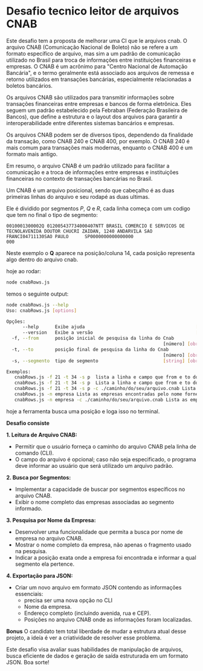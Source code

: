 # Desafio tecnico leitor de arquivos CNAB

Este desafio tem a proposta de melhorar uma CI que le arquivos cnab.
O arquivo CNAB (Comunicação Nacional de Boleto) não se refere a um formato específico de arquivo, mas sim a um padrão de comunicação utilizado no Brasil para troca de informações entre instituições financeiras e empresas. O CNAB é um acrônimo para "Centro Nacional de Automação Bancária", e o termo geralmente está associado aos arquivos de remessa e retorno utilizados em transações bancárias, especialmente relacionadas a boletos bancários.

Os arquivos CNAB são utilizados para transmitir informações sobre transações financeiras entre empresas e bancos de forma eletrônica. Eles seguem um padrão estabelecido pela Febraban (Federação Brasileira de Bancos), que define a estrutura e o layout dos arquivos para garantir a interoperabilidade entre diferentes sistemas bancários e empresas.

Os arquivos CNAB podem ser de diversos tipos, dependendo da finalidade da transação, como CNAB 240 e CNAB 400, por exemplo. O CNAB 240 é mais comum para transações mais modernas, enquanto o CNAB 400 é um formato mais antigo.

Em resumo, o arquivo CNAB é um padrão utilizado para facilitar a comunicação e a troca de informações entre empresas e instituições financeiras no contexto de transações bancárias no Brasil.

Um CNAB é um arquivo posicional, sendo que cabeçalho é as duas primeiras linhas do arquivo e seu rodapé as duas ultimas.

Ele é dividido por segmentos *P*, *Q* e *R*, cada linha começa com um codigo que tem no final o tipo de segmento:

```
0010001300002Q 012005437734000407NTT BRASIL COMERCIO E SERVICOS DE TECNOLAVENIDA DOUTOR CHUCRI ZAIDAN, 1240 ANDARVILA SAO FRANCI04711130SAO PAULO      SP0000000000000000                                        000
```
Neste exemplo o **Q** aparece na posição/coluna 14, cada posição representa algo dentro do arquivo cnab.


hoje ao rodar:

```bash
node cnabRows.js
```

temos o seguinte output:

```bash
node cnabRows.js --help
Uso: cnabRows.js [options]

Opções:
      --help      Exibe ajuda                                         [booleano]
      --version   Exibe a versão                                      [booleano]
  -f, --from      posição inicial de pesquisa da linha do Cnab
                                                          [número] [obrigatório]
  -t, --to        posição final de pesquisa da linha do Cnab
                                                          [número] [obrigatório]
  -s, --segmento  tipo de segmento                        [string] [obrigatório]

Exemplos:
   cnabRows.js -f 21 -t 34 -s p  lista a linha e campo que from e to do cnab
   cnabRows.js -f 21 -t 34 -s p  Lista a linha e campo que from e to do cnab
   cnabRows.js -f 21 -t 34 -s p -c ./caminho/do/seu/arquivo.cnab Lista a linha e campo que from e to do cnab a partir de um arquivo específico fornecido.
   cnabRows.js -n empresa Lista as empresas encontradas pelo nome fornecido.
   cnabRows.js -n empresa -c ./caminho/do/seu/arquivo.cnab Lista as empresas encontradas pelo nome a partir de um arquivo específico fornecido.
```

hoje a ferramenta busca uma posição e loga isso no terminal.

**Desafio consiste**

**1. Leitura de Arquivo CNAB:**
   - Permitir que o usuário forneça o caminho do arquivo CNAB pela linha de comando (CLI).
   - O campo do arquivo é opcional; caso não seja especificado, o programa deve informar ao usuário que será utilizado um arquivo padrão.

**2. Busca por Segmentos:**
   - Implementar a capacidade de buscar por segmentos específicos no arquivo CNAB.
   - Exibir o nome completo das empresas associadas ao segmento informado.

**3. Pesquisa por Nome da Empresa:**
   - Desenvolver uma funcionalidade que permita a busca por nome de empresa no arquivo CNAB.
   - Mostrar o nome completo da empresa, não apenas o fragmento usado na pesquisa.
   - Indicar a posição exata onde a empresa foi encontrada e informar a qual segmento ela pertence.

**4. Exportação para JSON:**
   - Criar um novo arquivo em formato JSON contendo as informações essenciais:
      - precisa ser uma nova opção no CLI
      - Nome da empresa.
      - Endereço completo (incluindo avenida, rua e CEP).
      - Posições no arquivo CNAB onde as informações foram localizadas.

**Bonus** O candidato tem total liberdade de mudar a estrutura atual desse projeto, a ideía é ver a criatividade de resolver esse problema.

Este desafio visa avaliar suas habilidades de manipulação de arquivos, busca eficiente de dados e geração de saída estruturada em um formato JSON. Boa sorte!

